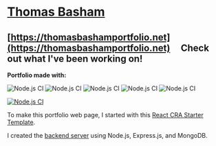# [Thomas Basham](https://github.com/Thomas-Basham/Thomas-Basham)

## [https://thomasbashamportfolio.net](https://thomasbashamportfolio.net) &nbsp; &nbsp; Check out what I've been working on!

**Portfolio made with:**

![Node.js CI](https://img.shields.io/badge/Netlify-00C7B7?style=for-the-badge&logo=netlify&logoColor=white)
![Node.js CI](https://img.shields.io/badge/React-20232A?style=for-the-badge&logo=react&logoColor=61DAFB)
![Node.js CI](https://img.shields.io/badge/MongoDB-4EA94B?style=for-the-badge&logo=mongodb&logoColor=white)
![Node.js CI](https://img.shields.io/badge/Express.js-404D59?style=for-the-badge)
![Node.js CI]( 	https://img.shields.io/badge/Bootstrap-563D7C?style=for-the-badge&logo=bootstrap&logoColor=white)

[![Node.js CI](https://github.com/Thomas-Basham/Thomas-Basham/actions/workflows/node.js.yml/badge.svg)](https://github.com/Thomas-Basham/Thomas-Basham/actions/workflows/node.js.yml)

To make this portfolio web page, I started with this [ React CRA Starter Template](https://www.npmjs.com/package/cra-template-react-portfolio).

I created the [backend server](https://github.com/Thomas-Basham/portfolio-backend) using Node.js, Express.js, and MongoDB.

